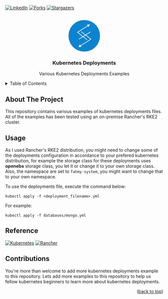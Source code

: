 <a name="readme-top"></a>
[![LinkedIn][linkedin-shield]][linkedin-url] [![Forks][forks-shield]][forks-url] [![Stargazers][stars-shield]][stars-url]
<!-- PROJECT LOGO -->
<br />
<div align="center">
  <a href="https://github.com/github_username/repo_name">
    <img src="https://raw.githubusercontent.com/fahmyabdul/fahmyabdul.github.io/main/assets/img/flg-round.png" alt="Logo" width="100" height="100">
  </a>

<h3 align="center">Kubernetes Deployments</h3>

  <p align="center">
    Various Kubernetes Deployments Examples
  </p>
</div>


<!-- TABLE OF CONTENTS -->
<details>
  <summary>Table of Contents</summary>
  <ol>
    <li>
      <a href="#about-the-project">About The Project</a>
    </li>
    <li>
      <a href="#usage">Usage</a>
    </li>
    <li>
      <a href="#reference">Reference</a>
    </li>
    <li>
      <a href="#contributions">Contributions</a>
    </li>
  </ol>
</details>

<!-- ABOUT THE PROJECT -->
## About The Project
This repository contains various examples of kubernetes deployments files. All of the examples has been tested using an on-premise Rancher's RKE2 cluster.

<!-- USAGE -->
## Usage
As I used Rancher's RKE2 distribution, you might need to change some of the deployments configuration in accordance to your prefered kubernetes distribution, for example the storage class for these deployments uses **openebs** storage class, you let it or change it to your own storage class. Also, the namespace are set to `fahmy-system`, you might want to change that to your own namespace.

To use the deployments file, execute the command below:
    
    kubectl apply -f <deployment_filename>.yml
    
For example:

    kubectl apply -f databases/mongo.yml

<!-- REFERENCE -->
## Reference
[![Kubernetes][Kubernetes]][Kubernetes-url] [![Rancher][Rancher]][Rancher-url]

<!-- CONTRIBUTIONS -->
## Contributions
You're more than welcome to add more kubernetes deployments example to this repository. Lets add more examples to this repository to help us fellow kubernetes beginners to learn more about kubernetes deployments.

<p align="right">(<a href="#readme-top">back to top</a>)</p>



<!-- MARKDOWN LINKS & IMAGES -->
<!-- https://www.markdownguide.org/basic-syntax/#reference-style-links -->
[linkedin-shield]: https://img.shields.io/badge/-LinkedIn-black.svg?style=for-the-badge&logo=linkedin&colorB=555
[linkedin-url]: https://linkedin.com/in/fahmyabdul
[forks-shield]: https://img.shields.io/github/forks/fahmyabdul/kube-deployments.svg?style=for-the-badge
[forks-url]: https://github.com/fahmyabdul/kube-deployments/network/members
[stars-shield]: https://img.shields.io/github/stars/fahmyabdul/kube-deployments.svg?style=for-the-badge
[stars-url]: https://github.com/fahmyabdul/kube-deployments/stargazers
[Rancher]: https://img.shields.io/badge/rancher-%230075A8.svg?style=for-the-badge&logo=rancher&logoColor=white
[Rancher-url]: https://www.rancher.com/
[Kubernetes]: https://img.shields.io/badge/kubernetes-%23326ce5.svg?style=for-the-badge&logo=kubernetes&logoColor=white
[Kubernetes-url]: https://kubernetes.io/

